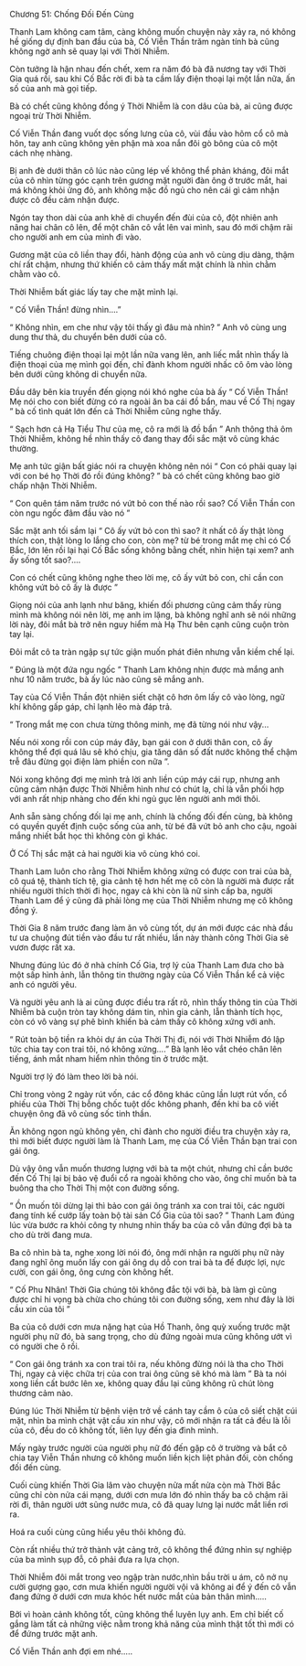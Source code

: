 




Chương 51: Chống Đối Đến Cùng


Thanh Lam không cam tâm, càng không muốn chuyện này xảy ra, nó không hề giống dự định ban đầu của bà, Cố Viễn Thần trăm ngàn tính bà cũng không ngờ anh sẽ quay lại với Thời Nhiễm.

Còn tưởng là hận nhau đến chết, xem ra năm đó bà đã nương tay với Thời Gia quá rồi, sau khi Cố Bắc rời đi bà ta cầm lấy điện thoại lại một lần nữa, ấn số của anh mà gọi tiếp.

Bà có chết cũng không đồng ý Thời Nhiễm là con dâu của bà, ai cũng được ngoại trừ Thời Nhiễm.

Cố Viễn Thần đang vuốt dọc sống lưng của cô, vùi đầu vào hõm cổ cô mà hôn, tay anh cũng không yên phận mà xoa nắn đôi gò bông của cô một cách nhẹ nhàng.

Bị anh đè dưới thân cô lúc nào cũng lép vế không thể phản kháng, đôi mắt của cô nhìn từng góc cạnh trên gương mặt người đàn ông ở trước mắt, hai má không khỏi ửng đỏ, anh không mặc đồ ngủ cho nên cái gì cảm nhận được cô đều cảm nhận được.

Ngón tay thon dài của anh khẽ di chuyển đến đùi của cô, đột nhiên anh nâng hai chân cô lên, để một chân cô vắt lên vai mình, sau đó mới chậm rãi cho người anh em của mình đi vào.

Gương mặt của cô liền thay đổi, hành động của anh vô cùng dịu dàng, thậm chí rất chậm, nhưng thứ khiến cô cảm thấy mất mặt chính là nhìn chằm chằm vào cô.

Thời Nhiễm bất giác lấy tay che mặt mình lại.

“ Cố Viễn Thần! đừng nhìn....”

“ Không nhìn, em che như vậy tôi thấy gì đâu mà nhìn? ” Anh vô cùng ung dung thư thả, du chuyển bên dưới của cô.

Tiếng chuông điện thoại lại một lần nữa vang lên, anh liếc mắt nhìn thấy là điện thoại của mẹ mình gọi đến, chỉ đành khom người nhấc cô ôm vào lòng bên dưới cũng không di chuyển nữa.

Đầu dây bên kia truyền đến giọng nói khó nghe của bà ấy “ Cố Viễn Thần! Mẹ nói cho con biết đừng có ra ngoài ăn ba cái đồ bẩn, mau về Cố Thị ngay ” bà cố tình quát lớn đến cả Thời Nhiễm cũng nghe thấy.

“ Sạch hơn cả Hạ Tiểu Thư của mẹ, cô ra mới là đồ bẩn ” Anh thông thả ôm Thời Nhiễm, không hề nhìn thấy cô đang thay đổi sắc mặt vô cùng khác thường.

Mẹ anh tức giận bất giác nói ra chuyện không nên nói “ Con có phải quay lại với con bé họ Thời đó rồi đúng không? ” bà có chết cũng không bao giờ chấp nhận Thời Nhiễm.

“ Con quên tám năm trước nó vứt bỏ con thế nào rồi sao? Cố Viễn Thần con còn ngu ngốc đâm đầu vào nó ”

Sắc mặt anh tối sầm lại “ Cô ấy vứt bỏ con thì sao? ít nhất cô ấy thật lòng thích con, thật lòng lo lắng cho con, còn mẹ? từ bé trong mắt mẹ chỉ có Cố Bắc, lớn lên rồi lại hại Cố Bắc sống không bằng chết, nhìn hiện tại xem? anh ấy sống tốt sao?....

Con có chết cũng không nghe theo lời mẹ, cô ấy vứt bỏ con, chỉ cần con không vứt bỏ cô ấy là được ”

Giọng nói của anh lạnh như băng, khiến đối phương cũng cảm thấy rùng mình mà không nói nên lời, mẹ anh im lặng, bà không nghĩ anh sẽ nói những lời này, đôi mắt bà trở nên nguy hiểm mà Hạ Thư bên cạnh cũng cuộn tròn tay lại.

Đôi mắt cô ta tràn ngập sự tức giận muốn phát điên nhưng vẫn kiềm chế lại.

“ Đúng là một đứa ngu ngốc ” Thanh Lam không nhịn được mà mắng anh như 10 năm trước, bà ấy lúc nào cũng sẽ mắng anh.

Tay của Cố Viễn Thần đột nhiên siết chặt cô hơn ôm lấy cô vào lòng, ngữ khí không gấp gáp, chỉ lạnh lẽo mà đáp trả.

“ Trong mắt mẹ con chưa từng thông minh, mẹ đã từng nói như vậy...

Nếu nói xong rồi con cúp máy đây, bạn gái con ở dưới thân con, cô ấy không thể đợi quá lâu sẽ khó chịu, gia tăng dân số đất nước không thể chậm trễ đâu đừng gọi điện làm phiền con nữa ”.

Nói xong không đợi mẹ mình trả lời anh liền cúp máy cái rụp, nhưng anh cũng cảm nhận được Thời Nhiễm hình như có chút lạ, chỉ là vẫn phối hợp với anh rất nhịp nhàng cho đến khi ngủ gục lên người anh mới thôi.

Anh sẵn sàng chống đối lại mẹ anh, chính là chống đối đến cùng, bà không có quyền quyết định cuộc sống của anh, từ bé đã vứt bỏ anh cho cậu, ngoài mắng nhiết bắt học thì không còn gì khác.

Ở Cố Thị sắc mặt cả hai người kia vô cùng khó coi.

Thanh Lam luôn cho rằng Thời Nhiễm không xứng có được con trai của bà, cô quá tệ, thành tích tệ, gia cảnh tệ hơn hết mẹ cô còn là người mà được rất nhiều người thích thời đi học, ngay cả khi còn là nữ sinh cấp ba, người Thanh Lam để ý cũng đã phải lòng mẹ của Thời Nhiễm nhưng mẹ cô không đồng ý.

Thời Gia 8 năm trước đang làm ăn vô cùng tốt, dự án mới được các nhà đầu tư ưa chuộng đút tiền vào đầu tư rất nhiều, lần này thành công Thời Gia sẽ vươn được rất xa.

Nhưng đúng lúc đó ở nhà chính Cố Gia, trợ lý của Thanh Lam đưa cho bà một sấp hình ảnh, lẫn thông tin thường ngày của Cố Viễn Thần kể cả việc anh có người yêu.

Và người yêu anh là ai cũng được điều tra rất rõ, nhìn thấy thông tin của Thời Nhiễm bà cuộn tròn tay không dám tin, nhìn gia cảnh, lẫn thành tích học, còn có vô vàng sự phê bình khiến bà cảm thấy cô không xứng với anh.

“ Rút toàn bộ tiền ra khỏi dự án của Thời Thị đi, nói với Thời Nhiễm đó lập tức chia tay con trai tôi, nó không xứng....” Bà lạnh lẽo vắt chéo chân lên tiếng, ánh mắt nham hiểm nhìn thông tin ở trước mặt.

Người trợ lý đó làm theo lời bà nói.

Chỉ trong vòng 2 ngày rút vốn, các cổ đông khác cũng lần lượt rút vốn, cổ phiếu của Thời Thị bỗng chốc tuột dốc không phanh, đến khi ba cô viết chuyện ông đã vô cùng sốc tinh thần.

Ăn không ngon ngủ không yên, chỉ đành cho người điều tra chuyện xảy ra, thì mới biết được người làm là Thanh Lam, mẹ của Cố Viễn Thần bạn trai con gái ông.

Dù vậy ông vẫn muốn thương lượng với bà ta một chút, nhưng chỉ cần bước đến Cố Thị lại bị bảo vệ đuổi cổ ra ngoài không cho vào, ông chỉ muốn bà ta buông tha cho Thời Thị một con đường sống.

“ Ồn muốn tôi dừng lại thì bảo con gái ông tránh xa con trai tôi, các người đang tính kế cướp lấy toàn bộ tài sản Cố Gia của tôi sao? ” Thanh Lam đúng lúc vừa bước ra khỏi công ty nhưng nhìn thấy ba của cô vẫn đứng đợi bà ta cho dù trời đang mưa.

Ba cô nhìn bà ta, nghe xong lời nói đó, ông mới nhận ra người phụ nữ này đang nghĩ ông muốn lấy con gái ông dụ dỗ con trai bà ta để được lợi, nực cười, con gái ông, ông cưng còn không hết.

“ Cố Phu Nhân! Thời Gia chúng tôi không đắc tội với bà, bà làm gì cũng được chỉ hi vọng bà chừa cho chúng tôi con đường sống, xem như đây là lời cầu xin của tôi ”

Ba của cô dưới cơn mưa nặng hạt của Hồ Thanh, ông quỳ xuống trước mặt người phụ nữ đó, bà sang trọng, cho dù đứng ngoài mưa cũng không ướt vì có người che ô rồi.

“ Con gái ông tránh xa con trai tôi ra, nếu không đừng nói là tha cho Thời Thị, ngay cả việc chữa trị của con trai ông cũng sẽ khó mà làm ” Bà ta nói xong liền cất bước lên xe, không quay đầu lại cũng không rũ chút lòng thương cảm nào.

Đúng lúc Thời Nhiễm từ bệnh viện trở về cánh tay cầm ô của cô siết chặt cúi mặt, nhìn ba mình chật vật cầu xin như vậy, cô mới nhận ra tất cả đều là lỗi của cô, đều do cô không tốt, liên lụy đến gia đình mình.

Mấy ngày trước người của người phụ nữ đó đến gặp cô ở trường và bắt cô chia tay Viễn Thần nhưng cô không muốn liền kịch liệt phản đối, còn chống đối đến cùng.

Cuối cùng khiến Thời Gia lâm vào chuyện nửa mất nửa còn mà Thời Bắc cũng chỉ còn nửa cái mạng, dưới cơn mưa lớn đó nhìn thấy ba cô chậm rãi rời đi, thân người ướt sũng nước mưa, cô đã quay lưng lại nước mắt liền rơi ra.

Hoá ra cuối cùng cũng hiểu yêu thôi không đủ.

Còn rất nhiều thứ trở thành vật cảng trở, cô không thể đứng nhìn sự nghiệp của ba mình sụp đỗ, cô phải đưa ra lựa chọn.

Thời Nhiễm đôi mắt trong veo ngập tràn nước,nhìn bầu trời u ám, cô nở nụ cười gượng gạo, cơn mưa khiến người người vội vã không ai để ý đến cô vẫn đang đứng ở dưới cơn mưa khóc hết nước mắt của bản thân mình.....

Bởi vì hoàn cảnh không tốt, cũng không thể luyên lụy anh. Em chỉ biết cố gắng làm tất cả những việc nằm trong khả năng của mình thật tốt thì mới có để đứng trước mặt anh.

Cố Viễn Thần anh đợi em nhé.....




